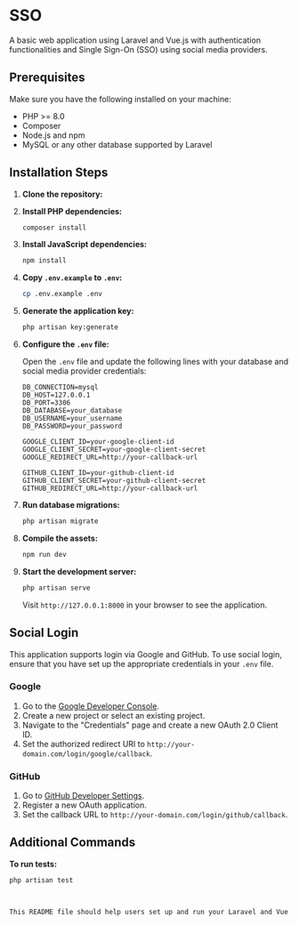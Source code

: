 # SSO

A basic web application using Laravel and Vue.js with authentication functionalities and Single Sign-On (SSO) using social media providers.

## Prerequisites

Make sure you have the following installed on your machine:

- PHP >= 8.0
- Composer
- Node.js and npm
- MySQL or any other database supported by Laravel

## Installation Steps

1. **Clone the repository:**

2. **Install PHP dependencies:**

    ```sh
    composer install
    ```

3. **Install JavaScript dependencies:**

    ```sh
    npm install
    ```

4. **Copy `.env.example` to `.env`:**

    ```sh
    cp .env.example .env
    ```

5. **Generate the application key:**

    ```sh
    php artisan key:generate
    ```

6. **Configure the `.env` file:**

    Open the `.env` file and update the following lines with your database and social media provider credentials:

    ```env
    DB_CONNECTION=mysql
    DB_HOST=127.0.0.1
    DB_PORT=3306
    DB_DATABASE=your_database
    DB_USERNAME=your_username
    DB_PASSWORD=your_password

    GOOGLE_CLIENT_ID=your-google-client-id
    GOOGLE_CLIENT_SECRET=your-google-client-secret
    GOOGLE_REDIRECT_URL=http://your-callback-url

    GITHUB_CLIENT_ID=your-github-client-id
    GITHUB_CLIENT_SECRET=your-github-client-secret
    GITHUB_REDIRECT_URL=http://your-callback-url
    ```

7. **Run database migrations:**

    ```sh
    php artisan migrate
    ```

8. **Compile the assets:**

    ```sh
    npm run dev
    ```

9. **Start the development server:**

    ```sh
    php artisan serve
    ```

    Visit `http://127.0.0.1:8000` in your browser to see the application.

## Social Login

This application supports login via Google and GitHub. To use social login, ensure that you have set up the appropriate credentials in your `.env` file.

### Google

1. Go to the [Google Developer Console](https://console.developers.google.com/).
2. Create a new project or select an existing project.
3. Navigate to the "Credentials" page and create a new OAuth 2.0 Client ID.
4. Set the authorized redirect URI to `http://your-domain.com/login/google/callback`.

### GitHub

1. Go to [GitHub Developer Settings](https://github.com/settings/developers).
2. Register a new OAuth application.
3. Set the callback URL to `http://your-domain.com/login/github/callback`.

## Additional Commands

**To run tests:**

```sh
php artisan test



This README file should help users set up and run your Laravel and Vue.js application with social authentication. Make sure to replace placeholders like `your_database`, `your_username`, `your_password`, `your-google-client-id`, `your-google-client-secret`, `your-callback-url`, `your-github-client-id`, and `your-github-client-secret` with the actual values.
